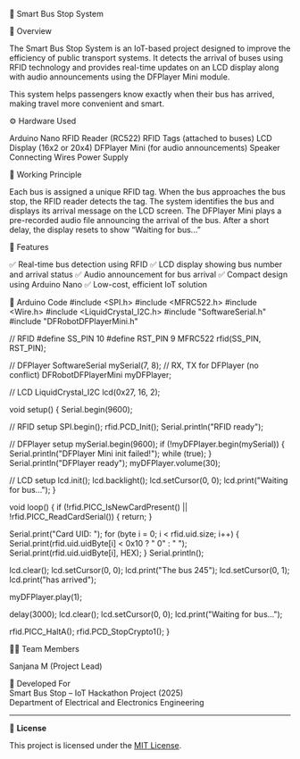 🚌 Smart Bus Stop System

📖 Overview

The Smart Bus Stop System is an IoT-based project designed to improve the efficiency of public transport systems.
It detects the arrival of buses using RFID technology and provides real-time updates on an LCD display along with audio announcements using the DFPlayer Mini module.

This system helps passengers know exactly when their bus has arrived, making travel more convenient and smart.



⚙️ Hardware Used

Arduino Nano
RFID Reader (RC522)
RFID Tags (attached to buses)
LCD Display (16x2 or 20x4)
DFPlayer Mini (for audio announcements)
Speaker
Connecting Wires
Power Supply



🧠 Working Principle

Each bus is assigned a unique RFID tag.
When the bus approaches the bus stop, the RFID reader detects the tag.
The system identifies the bus and displays its arrival message on the LCD screen.
The DFPlayer Mini plays a pre-recorded audio file announcing the arrival of the bus.
After a short delay, the display resets to show “Waiting for bus...”



🧩 Features

✅ Real-time bus detection using RFID
✅ LCD display showing bus number and arrival status
✅ Audio announcement for bus arrival
✅ Compact design using Arduino Nano
✅ Low-cost, efficient IoT solution


💾 Arduino Code
#include <SPI.h>
#include <MFRC522.h>
#include <Wire.h>
#include <LiquidCrystal_I2C.h>
#include "SoftwareSerial.h"
#include "DFRobotDFPlayerMini.h"

// RFID
#define SS_PIN 10
#define RST_PIN 9
MFRC522 rfid(SS_PIN, RST_PIN);

// DFPlayer
SoftwareSerial mySerial(7, 8); // RX, TX for DFPlayer (no conflict)
DFRobotDFPlayerMini myDFPlayer;

// LCD
LiquidCrystal_I2C lcd(0x27, 16, 2);

void setup() {
  Serial.begin(9600);

  // RFID setup
  SPI.begin();
  rfid.PCD_Init();
  Serial.println("RFID ready");

  // DFPlayer setup
  mySerial.begin(9600);
  if (!myDFPlayer.begin(mySerial)) {
    Serial.println("DFPlayer Mini init failed!");
    while (true);
  }
  Serial.println("DFPlayer ready");
  myDFPlayer.volume(30);

  // LCD setup
  lcd.init();
  lcd.backlight();
  lcd.setCursor(0, 0);
  lcd.print("Waiting for bus...");
}

void loop() {
  if (!rfid.PICC_IsNewCardPresent() || !rfid.PICC_ReadCardSerial()) {
    return;
  }

  Serial.print("Card UID: ");
  for (byte i = 0; i < rfid.uid.size; i++) {
    Serial.print(rfid.uid.uidByte[i] < 0x10 ? " 0" : " ");
    Serial.print(rfid.uid.uidByte[i], HEX);
  }
  Serial.println();

  lcd.clear();
  lcd.setCursor(0, 0);
  lcd.print("The bus 245");
  lcd.setCursor(0, 1);
  lcd.print("has arrived");

  myDFPlayer.play(1);

  delay(3000);
  lcd.clear();
  lcd.setCursor(0, 0);
  lcd.print("Waiting for bus...");

  rfid.PICC_HaltA();
  rfid.PCD_StopCrypto1();
}







👩‍💻 Team Members

Sanjana M (Project Lead)



📅 Developed For  
Smart Bus Stop – IoT Hackathon Project (2025)  
Department of Electrical and Electronics Engineering




---

🧾 **License**

This project is licensed under the [MIT License](LICENSE).



